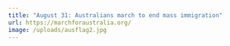 ```yaml
---
title: "August 31: Australians march to end mass immigration"
url: https://marchforaustralia.org/
image: /uploads/ausflag2.jpg
---
```

